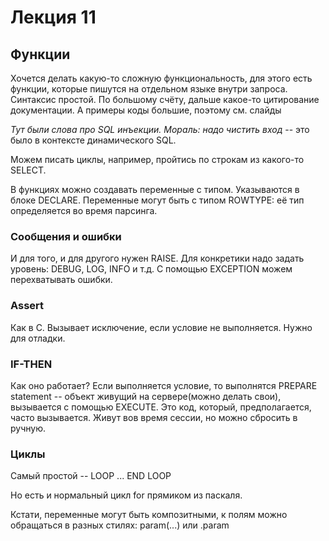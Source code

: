 # Лекция 11

## Функции

Хочется делать какую-то сложную функциональность, для этого есть функции, которые пишутся на отдельном языке внутри запроса.
Синтаксис простой. По большому счёту, дальше какое-то цитирование документации. А примеры коды большие, поэтому см. слайды

*Тут были слова про SQL инъекции. Мораль: надо чистить вход* -- это было в контексте динамического SQL.

Можем писать циклы, например, пройтись по строкам из какого-то SELECT.

В функциях можно создавать переменные с типом. Указываются в блоке DECLARE.
Переменные могут быть с типом ROWTYPE: её тип определяется во время парсинга.

### Сообщения и ошибки

И для того, и для другого нужен RAISE. Для конкретики надо задать уровень: DEBUG, LOG, INFO и т.д.
С помощью EXCEPTION можем перехватывать ошибки.

### Assert

Как в C. Вызывает исключение, если условие не выполняется. Нужно для отладки.

### IF-THEN

Как оно работает? Если выполняется условие, то выполнятся PREPARE statement --  объект живущий на сервере(можно делать свои), вызывается с помощью EXECUTE. Это код, который, предполагается, часто вызывается. Живут вов время сессии, но можно сбросить в ручную. 

### Циклы

Самый простой -- LOOP ... END LOOP

Но есть и нормальный цикл for прямиком из паскаля.

Кстати, переменные могут быть композитными, к полям можно обращаться в разных стилях: param(...) или .param

